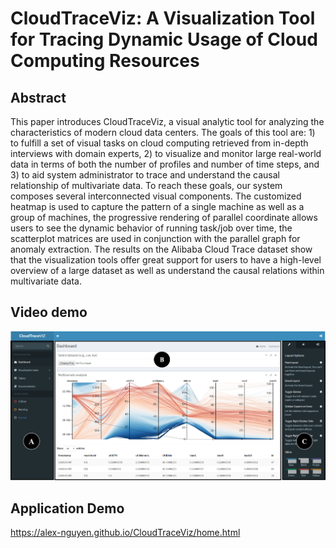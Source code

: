 # CloudTraceViz: A Visualization Tool for Tracing Dynamic Usage of Cloud Computing Resources

## Abstract
This paper introduces CloudTraceViz, a visual analytic tool for analyzing the characteristics of modern cloud data centers. The goals of this tool are: 1) to fulfill a set of visual tasks on cloud computing retrieved from in-depth interviews with domain experts, 2) to visualize and monitor large real-world data in terms of both the number of profiles and number of time steps, and 3) to aid system administrator to trace and understand the causal relationship of multivariate data. To reach these goals, our system composes several interconnected visual components. The customized heatmap is used to capture the pattern of a single machine as well as a group of machines, the progressive rendering of parallel coordinate allows users to see the dynamic behavior of running task/job over time, the scatterplot matrices are used in conjunction with the parallel graph for anomaly extraction. The results on the Alibaba Cloud Trace dataset show that the visualization tools offer great support for users to have a high-level overview of a large dataset as well as understand the causal relations within multivariate data.

## Video demo
[![Everything Is AWESOME](https://raw.githubusercontent.com/Alex-Nguyen/CloudTraceViz/master/overview.PNG)](https://youtu.be/4NUMYGhPb4I)

## Application Demo
https://alex-nguyen.github.io/CloudTraceViz/home.html
